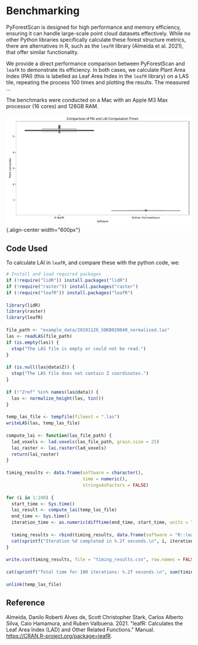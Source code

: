# Benchmarking

PyForestScan is designed for high performance and memory efficiency,
ensuring it can handle large-scale point cloud datasets effectively.
While no other Python libraries specifically calculate these forest
structure metrics, there are alternatives in R, such as the
`leafR` library (Almeida et al. 2021), that offer similar
functionality.

We provide a direct performance comparison between PyForestScan and
`leafR` to demonstrate its efficiency. In both cases, we
calculate Plant Area Index (PAI) (this is labelled as Leaf Area Index in
the `leafR` library) on a LAS tile, repeating the process
100 times and plotting the results. The measured ...


The benchmarks were conducted on a Mac with an Apple M3 Max processor
(16 cores) and 128GB RAM.

![Benchmark comparison between PyForestScan and leafR](images/lai_computation_times.png){.align-center
width="600px"}

## Code Used
To calculate LAI in `leafR`, and compare these with the python code, we:

```R
# Install and load required packages
if (!require("lidR")) install.packages("lidR")
if (!require("raster")) install.packages("raster")
if (!require("leafR")) install.packages("leafR")

library(lidR)
library(raster)
library(leafR)

file_path <- "example_data/20191126_5QKB020840_normalized.laz"
las <- readLAS(file_path)
if (is.empty(las)) {
  stop("The LAS file is empty or could not be read.")
}

if (is.null(las@data$Z)) {
  stop("The LAS file does not contain Z coordinates.")
}

if (!"Zref" %in% names(las@data)) {
  las <- normalize_height(las, tin())
}

temp_las_file <- tempfile(fileext = ".las")
writeLAS(las, temp_las_file)

compute_lai <- function(las_file_path) {
  lad_voxels <- lad.voxels(las_file_path, grain.size = 25)
  lai_raster <- lai.raster(lad_voxels)
  return(lai_raster)
}

timing_results <- data.frame(software = character(),
                             time = numeric(),
                             stringsAsFactors = FALSE)

for (i in 1:100) {
  start_time <- Sys.time()
  lai_result <- compute_lai(temp_las_file)
  end_time <- Sys.time()
  iteration_time <- as.numeric(difftime(end_time, start_time, units = "secs"))
  
  timing_results <- rbind(timing_results, data.frame(software = "R::leafR", time = iteration_time))
  cat(sprintf("Iteration %d completed in %.2f seconds.\n", i, iteration_time))
}

write.csv(timing_results, file = "timing_results.csv", row.names = FALSE)

cat(sprintf("Total time for 100 iterations: %.2f seconds.\n", sum(timing_results$time)))

unlink(temp_las_file)
```

## Reference

Almeida, Danilo Roberti Alves de, Scott Christopher Stark, Carlos
Alberto Silva, Caio Hamamura, and Ruben Valbuena. 2021. "leafR:
Calculates the Leaf Area Index (LAD) and Other Related Functions."
Manual. <https://CRAN.R-project.org/package=leafR>.
